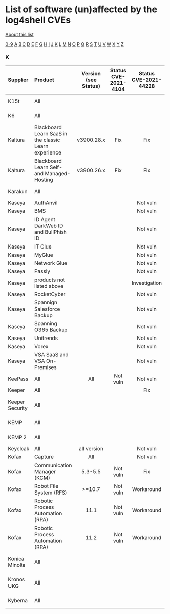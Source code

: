 # List of software (un)affected by the log4shell CVEs
[About this list](README.md)

[0-9](software_list_0-9.md) [A](software_list_a.md) [B](software_list_b.md) [C](software_list_c.md) [D](software_list_d.md) [E](software_list_e.md) [F](software_list_f.md) [G](software_list_g.md) [H](software_list_h.md) [I](software_list_i.md) [J](software_list_j.md) [K](software_list_k.md) [L](software_list_l.md) [M](software_list_m.md) [N](software_list_n.md) [O](software_list_o.md) [P](software_list_p.md) [Q](software_list_q.md) [R](software_list_r.md) [S](software_list_s.md) [T](software_list_t.md) [U](software_list_u.md) [V](software_list_v.md) [W](software_list_w.md) [X](software_list_x.md) [Y](software_list_y.md) [Z](software_list_z.md)

### K

| Supplier | Product | Version (see Status) | Status CVE-2021-4104 | Status CVE-2021-44228 | Status CVE-2021-45046 | Status CVE-2021-45105 | Notes | Links |
|:---------|:--------|:--------------------:|:--------------------:|:---------------------:|:---------------------:|:---------------------:|:------|------:|
|K15t|All| | | | | | |[K15t Statement](https://help.k15t.com/k15t-apps-and-log4shell-193401141.html)|
|K6|All| | | | | | |[K6 Statement](https://k6.io/blog/k6-products-not-impacted-by-cve-2021-44228/)|
|Kaltura|Blackboard Learn SaaS in the classic Learn experience|v3900.28.x|Fix|Fix|Fix|Fix| |[source](https://knowledge.kaltura.com/help/blackboard-learn-release-notes#blackboard-learn-december-2021-release-notes-v5412)|
|Kaltura|Blackboard Learn Self- and Managed-Hosting|v3900.26.x|Fix|Fix|Fix|Fix| |[source](https://knowledge.kaltura.com/help/blackboard-learn-release-notes#blackboard-learn-december-2021-release-notes-v5412)|
|Karakun|All| | | | | | |"<a href="https://board.karakun.com/viewtopic.php?f=21&amp;t=8351" rel="nofollow">Karakun Statement</a>"|
|Kaseya|AuthAnvil| | |Not vuln| | | |[source](https://helpdesk.kaseya.com/hc/en-gb/articles/4413449967377-Log4j2-Vulnerability-Assessment)|
|Kaseya|BMS| | |Not vuln| | | |[source](https://helpdesk.kaseya.com/hc/en-gb/articles/4413449967377-Log4j2-Vulnerability-Assessment)|
|Kaseya|ID Agent DarkWeb ID and BullPhish ID| | |Not vuln| | | |[source](https://helpdesk.kaseya.com/hc/en-gb/articles/4413449967377-Log4j2-Vulnerability-Assessment)|
|Kaseya|IT Glue| | |Not vuln| | | |[source](https://helpdesk.kaseya.com/hc/en-gb/articles/4413449967377-Log4j2-Vulnerability-Assessment)|
|Kaseya|MyGlue| | |Not vuln| | | |[source](https://helpdesk.kaseya.com/hc/en-gb/articles/4413449967377-Log4j2-Vulnerability-Assessment)|
|Kaseya|Network Glue| | |Not vuln| | | |[source](https://helpdesk.kaseya.com/hc/en-gb/articles/4413449967377-Log4j2-Vulnerability-Assessment)|
|Kaseya|Passly| | |Not vuln| | | |[source](https://helpdesk.kaseya.com/hc/en-gb/articles/4413449967377-Log4j2-Vulnerability-Assessment)|
|Kaseya|products not listed above| | |Investigation| | | |[source](https://helpdesk.kaseya.com/hc/en-gb/articles/4413449967377-Log4j2-Vulnerability-Assessment)|
|Kaseya|RocketCyber| | |Not vuln| | | |[source](https://helpdesk.kaseya.com/hc/en-gb/articles/4413449967377-Log4j2-Vulnerability-Assessment)|
|Kaseya|Spannign Salesforce Backup| | |Not vuln| | | |[source](https://helpdesk.kaseya.com/hc/en-gb/articles/4413449967377-Log4j2-Vulnerability-Assessment)|
|Kaseya|Spanning O365 Backup| | |Not vuln| | | |[source](https://helpdesk.kaseya.com/hc/en-gb/articles/4413449967377-Log4j2-Vulnerability-Assessment)|
|Kaseya|Unitrends| | |Not vuln| | | |[source](https://helpdesk.kaseya.com/hc/en-gb/articles/4413449967377-Log4j2-Vulnerability-Assessment)|
|Kaseya|Vorex| | |Not vuln| | | |[source](https://helpdesk.kaseya.com/hc/en-gb/articles/4413449967377-Log4j2-Vulnerability-Assessment)|
|Kaseya|VSA SaaS and VSA On-Premises| | |Not vuln| | | |[source](https://helpdesk.kaseya.com/hc/en-gb/articles/4413449967377-Log4j2-Vulnerability-Assessment)|
|KeePass|All|All|Not vuln|Not vuln|Not vuln|Not vuln| |[source](https://sourceforge.net/p/keepass/discussion/329220/thread/4643c5ec4f/?limit=250)|
|Keeper|All| | |Fix|Fix| | |[source](https://www.keepersecurity.com/blog/2021/12/15/public-notice-regarding-the-apache-foundation-log4j-vulnerability/)|
|Keeper Security|All| | | | | | |[Keeper Security Notice](https://www.keepersecurity.com/blog/2021/12/15/public-notice-regarding-the-apache-foundation-log4j-vulnerability/)|
|KEMP|All| | | | | | |[KEMP Support](https://support.kemptechnologies.com/hc/en-us/articles/4416430695437-CVE-2021-44228-Log4j2-Exploit)|
|KEMP 2|All| | | | | | |[KEMP 2 Support](https://support.kemptechnologies.com/hc/en-us/articles/4416473820045-Progress-Kemp-LoadMaster-protects-from-security-vulnerability-Apache-Log4j-2-CVE-2021-44228-)|
|Keycloak|All|all version| |Not vuln| | | |[source](https://github.com/keycloak/keycloak/discussions/9078)|
|Kofax|Capture|All| |Not vuln| | | |[source](https://knowledge.kofax.com/Capture/Kofax_Capture/Reference/Log4J_Vulnerability_CVE-2021-44228_Does_Not_Affect_Kofax_Capture)|
|Kofax|Communication Manager (KCM)|5.3-5.5|Not vuln|Fix| | | |[source](https://knowledge.kofax.com/Communications_Manager/Troubleshooting/log4j_vulnerability_in_Kofax_Communications_Manager)|
|Kofax|Robot File System (RFS)|&gt;=10.7|Not vuln|Workaround| | | |[source](https://knowledge.kofax.com/Robotic_Process_Automation/Troubleshooting/Kofax_RPA_CVE-2021-44228_log4j_Security_Exploit_Information)|
|Kofax|Robotic Process Automation (RPA)|11.1|Not vuln|Workaround| | | |[source](https://knowledge.kofax.com/Robotic_Process_Automation/Troubleshooting/Kofax_RPA_CVE-2021-44228_log4j_Security_Exploit_Information)|
|Kofax|Robotic Process Automation (RPA)|11.2|Not vuln|Workaround| | | |[source](https://knowledge.kofax.com/Robotic_Process_Automation/Troubleshooting/Kofax_RPA_CVE-2021-44228_log4j_Security_Exploit_Information)|
|Konica Minolta|All| | | | | | |[Konica Minolta Support](https://www.konicaminolta.de/de-de/support/log4j)|
|Kronos UKG|All| | | | | | |[Kronos UKG Statement](https://community.kronos.com/s/feed/0D54M00004wJKHiSAO?language=en_US)|
|Kyberna|All| | | | | | |[Kyberna Statement](https://www.kyberna.com/detail/log4j-sicherheitsluecke)|
